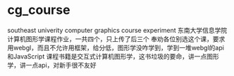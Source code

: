 # cg_course
southeast univerity computer graphics course experiment 
东南大学信息学院计算机图形学课程作业，一共四个，只上传了后三个
奉劝各位别选这个课，要求用webgl，而且不允许用框架，给分低，图形学没咋学到，学到一堆webgl的api和JavaScript
课程书籍是交互式计算机图形学，这书垃圾的要命，讲一点图形学，讲一点api，对新手很不友好
